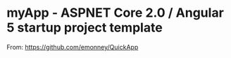 # **myApp** - ASPNET Core 2.0 / Angular 5 startup project template

From: https://github.com/emonney/QuickApp
